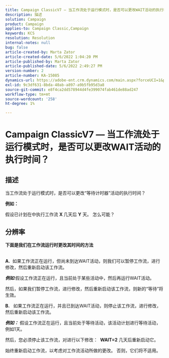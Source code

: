 ```yaml
---
title: Campaign ClassicV7 — 当工作流处于运行模式时，是否可以更改WAIT活动的执行时间？
description: 描述
solution: Campaign
product: Campaign
applies-to: Campaign Classic,Campaign
keywords: KCS
resolution: Resolution
internal-notes: null
bug: false
article-created-by: Marta Zator
article-created-date: 5/6/2022 1:04:20 PM
article-published-by: Marta Zator
article-published-date: 5/6/2022 2:49:27 PM
version-number: 2
article-number: KA-15085
dynamics-url: https://adobe-ent.crm.dynamics.com/main.aspx?forceUCI=1&pagetype=entityrecord&etn=knowledgearticle&id=c3c19805-3dcd-ec11-a7b5-6045bd00dbbc
exl-id: 9c3df631-8bda-40ab-a897-a9b5fb95d3a8
source-git-commit: e8f4ca2dd578944d4fe399074fab461de88ad247
workflow-type: tm+mt
source-wordcount: '258'
ht-degree: 1%

---
```


# Campaign ClassicV7 — 当工作流处于运行模式时，是否可以更改WAIT活动的执行时间？

## 描述


当工作流处于运行模式时，是否可以更改“等待计时器”活动的执行时间？

<b>例如：</b>

假设已计划在中执行工作流 <b>X </b>几天后 <b>Y</b> 天。 怎么可能？


## 分辨率


<b>下面是我们在工作流运行时更改其时间的方法

<br>A.</b>  如果工作流正在运行，但尚未到达WAIT活动，则我们可以暂停工作流，进行修改，然后重新启动该工作流。

<b>*例如</b>*:假设工作流正在运行，且当前处于某些活动中，然后再运行WAIT活动。

然后，如果我们暂停工作流，进行修改，然后重新启动该工作流，则新的“等待”将生效。

<b>B.</b>   如果工作流正在运行，并且已到达WAIT活动，则停止该工作流，进行修改，然后重新启动该工作流。

<b>*例如：</b>* 假设工作流正在运行，且当前处于等待活动，该活动计划进行等待活动，例如1天。

然后，您必须停止该工作流，对进行以下修改：  <b>WAIT=2</b> 几天后重新启动它。

始终重新启动工作流，以考虑对工作流活动所做的更改。 否则，它们将不适用。
